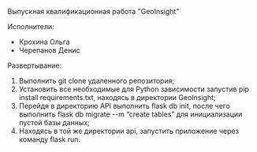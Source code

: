 Выпускная квалификационная работа "GeoInsight"

Исполнители: 
- Крохина Ольга
- Черепанов Денис

Развертывание:
1.	Выполнить git clone удаленного репозитория;
2.	Установить все необходимые для Python зависимости запустив pip install requirements.txt, находясь в директории GeoInsight;
3.	Перейдя в директорию API выполнить flask db init, после чего выполнить flask db migrate --m “create tables” для инициализации пустой базы данных;
4.	Находясь в той же директории api, запустить приложение через команду flask run.
